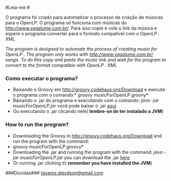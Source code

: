 #Leia-me #

O programa foi criado para automatizar o processo de criação de músicas para o OpenLP. O programa só funciona com músicas do http://www.vagalume.com.br/. Para isso copie e cole o link da música e espere o programa converter para o formato compatível com o OpenLP . XML

*The program is designed to automate the process of creating music for OpenLP . The program only works with http://www.vagalume.com.br/ songs. To do this copy and paste the music link and wait for the program to convert to the format compatible with OpenLP . XML*

### Como executar o programa? ###

* Baixando o Groovy em http://groovy.codehaus.org/Download e execute o programa com o comando:* groovy musicForOpenLP.groovy* 
* Baixando o .jar do programa e executando com o comando: *java -jar musicForOpenLP.ja*r você pode baixar o .jar [aqui](https://bitbucket.org/g13ydson/musicforopenlp/src/46256f9af060e60c01190234edf4cbec58eba8db/musicForOpenLP.jar?at=master)
* Ou executando o .jar clicando nele( **lembre-se de ter instalado a JVM**)

### How to run the program? ###
* Downloading the Groovy in http://groovy.codehaus.org/Download and run the program with the command:
* groovy musicForOpenLP.groovy* 
* Downloading the .jar and running the program with the command: *java -jar musicForOpenLP.jar* you can download the .jar [here](https://bitbucket.org/g13ydson/musicforopenlp/src/46256f9af060e60c01190234edf4cbec58eba8db/musicForOpenLP.jar?at=master)
* Or running .jar clicking it( **remember you have installed the JVM**)

###Dúvidas###
tavares.gleydson@gmail.com